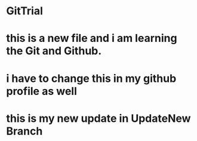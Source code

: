 # GitTrial 
# this is a new file and i am learning the Git and Github. 
# i have to change this in my github profile as well
# this is my new update in UpdateNew Branch
